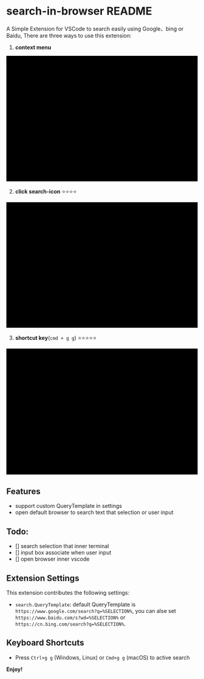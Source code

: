 # search-in-browser README
A Simple Extension for VSCode to search easily using Google、bing or Baidu, There are three ways to use this extension:    

1. **context menu**

![点击右键菜单](./images/rightmenu.gif)

2. **click search-icon**  ⭐️⭐️⭐️⭐️  

![点击搜索图标](./images/click-searchicon.gif)

3. **shortcut key**(`cmd + g g`)  ⭐️⭐️⭐️⭐️⭐️

![快捷键](./shortcutkey.gif)


## Features

- support custom QueryTemplate in settings
- open default browser to search text that selection or user input


## Todo: 

- [] search selection that inner terminal  
- [] input box associate when user input
- [] open browser inner vscode


## Extension Settings

This extension contributes the following settings:

* `search.QueryTemplate`: default QueryTemplate is `https://www.google.com/search?q=%SELECTION%`, you can alse set `https://www.baidu.com/s?wd=%SELECTION%` or `https://cn.bing.com/search?q=%SELECTION%`.


## Keyboard Shortcuts

- Press `Ctrl+g g` (Windows, Linux) or `Cmd+g g` (macOS) to active search

**Enjoy!**
